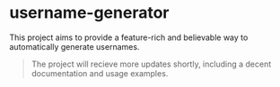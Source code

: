 # username-generator
This project aims to provide a feature-rich and believable way to automatically generate usernames.

> The project will recieve more updates shortly, including a decent documentation and usage examples.
